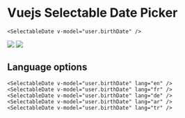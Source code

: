 # Vuejs Selectable Date Picker

```<SelectableDate v-model="user.birthDate" />```

<img src="./ss-1.png" />
<img src="./ss-2.png" />

## Language options
```
<SelectableDate v-model="user.birthDate" lang="en" />
<SelectableDate v-model="user.birthDate" lang="fr" />
<SelectableDate v-model="user.birthDate" lang="de" />
<SelectableDate v-model="user.birthDate" lang="ar" />
<SelectableDate v-model="user.birthDate" lang="tr" />
```
